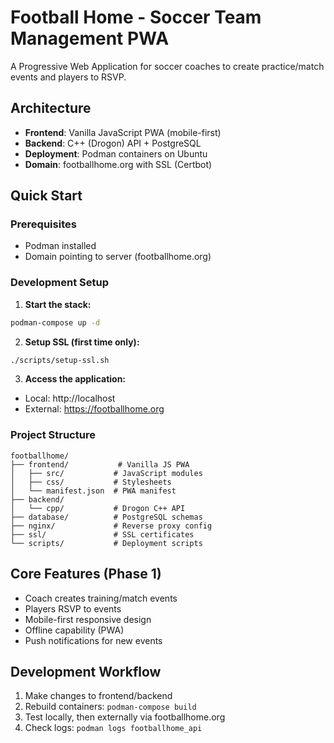# Football Home - Soccer Team Management PWA

A Progressive Web Application for soccer coaches to create practice/match events and players to RSVP.

## Architecture

- **Frontend**: Vanilla JavaScript PWA (mobile-first)
- **Backend**: C++ (Drogon) API + PostgreSQL
- **Deployment**: Podman containers on Ubuntu
- **Domain**: footballhome.org with SSL (Certbot)

## Quick Start

### Prerequisites
- Podman installed
- Domain pointing to server (footballhome.org)

### Development Setup

1. **Start the stack:**
```bash
podman-compose up -d
```

2. **Setup SSL (first time only):**
```bash
./scripts/setup-ssl.sh
```

3. **Access the application:**
- Local: http://localhost
- External: https://footballhome.org

### Project Structure

```
footballhome/
├── frontend/           # Vanilla JS PWA
│   ├── src/           # JavaScript modules
│   ├── css/           # Stylesheets
│   └── manifest.json  # PWA manifest
├── backend/
│   └── cpp/           # Drogon C++ API
├── database/          # PostgreSQL schemas
├── nginx/             # Reverse proxy config
├── ssl/               # SSL certificates
└── scripts/           # Deployment scripts
```

## Core Features (Phase 1)

- Coach creates training/match events
- Players RSVP to events
- Mobile-first responsive design
- Offline capability (PWA)
- Push notifications for new events

## Development Workflow

1. Make changes to frontend/backend
2. Rebuild containers: `podman-compose build`
3. Test locally, then externally via footballhome.org
4. Check logs: `podman logs footballhome_api`